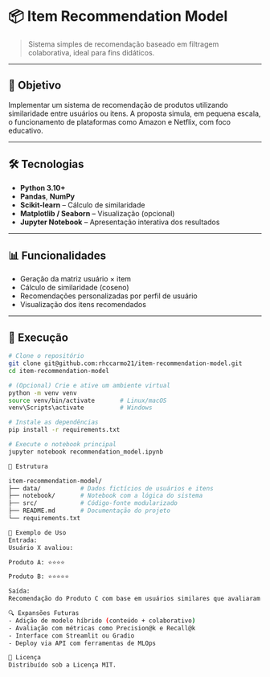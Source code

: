 # 📦 Item Recommendation Model

> Sistema simples de recomendação baseado em filtragem colaborativa, ideal para fins didáticos.

---

## 📌 Objetivo

Implementar um sistema de recomendação de produtos utilizando similaridade entre usuários ou itens. A proposta simula, em pequena escala, o funcionamento de plataformas como Amazon e Netflix, com foco educativo.

---

## 🛠 Tecnologias

- **Python 3.10+**
- **Pandas**, **NumPy**
- **Scikit-learn** – Cálculo de similaridade
- **Matplotlib / Seaborn** – Visualização (opcional)
- **Jupyter Notebook** – Apresentação interativa dos resultados

---

## 📊 Funcionalidades

- Geração da matriz usuário × item  
- Cálculo de similaridade (coseno)  
- Recomendações personalizadas por perfil de usuário  
- Visualização dos itens recomendados

---

## 🚀 Execução

```bash
# Clone o repositório
git clone git@github.com:rhccarmo21/item-recommendation-model.git
cd item-recommendation-model

# (Opcional) Crie e ative um ambiente virtual
python -m venv venv
source venv/bin/activate       # Linux/macOS
venv\Scripts\activate          # Windows

# Instale as dependências
pip install -r requirements.txt

# Execute o notebook principal
jupyter notebook recommendation_model.ipynb

📁 Estrutura

item-recommendation-model/
├── data/           # Dados fictícios de usuários e itens
├── notebook/       # Notebook com a lógica do sistema
├── src/            # Código-fonte modularizado
├── README.md       # Documentação do projeto
└── requirements.txt

🧪 Exemplo de Uso
Entrada:
Usuário X avaliou:

Produto A: ⭐⭐⭐⭐

Produto B: ⭐⭐⭐⭐⭐

Saída:
Recomendação do Produto C com base em usuários similares que avaliaram A e B.

🔍 Expansões Futuras
- Adição de modelo híbrido (conteúdo + colaborativo)
- Avaliação com métricas como Precision@k e Recall@k
- Interface com Streamlit ou Gradio
- Deploy via API com ferramentas de MLOps

📄 Licença
Distribuído sob a Licença MIT.


